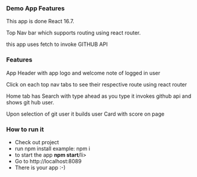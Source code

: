 <h3> Demo App Features</h3>
<p> This app is done React 16.7.</p>
<p> Top Nav bar which supports routing  using react router.</p>

<p> this  app uses fetch to invoke GITHUB API </p>

<h3> Features</h3>
<p> App Header with app logo and welcome note of logged in user</p>
<p> Click on each top nav tabs to see their respective route using react router</p>
<p> Home tab has Search with type ahead as you type it invokes github api and shows git hub user.</p>
<p> Upon selection of git user it builds user Card with score on page</p>


<h3> How to run it</h3>
<ul>
<li> Check out project</li>
<li> run npm install example: <locationOfProject> npm i</li>
<li>  to start the app <strong>npm start</strong>/li>
<li>  Go to http://localhost:8089 </li>
<li>  There is your app :-)</li>
</ul>
